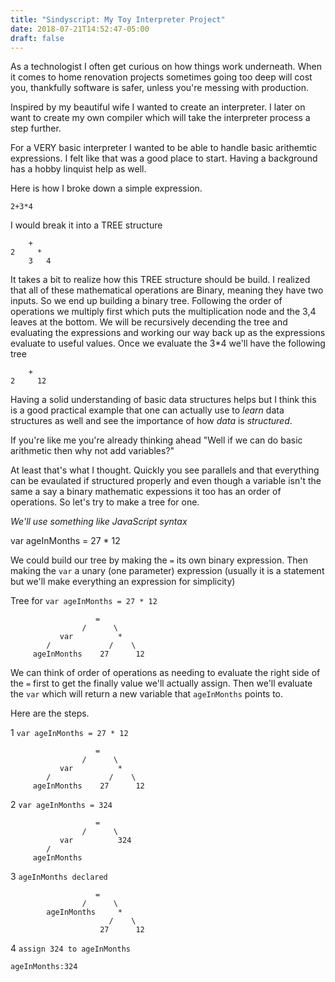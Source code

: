 ```yaml
---
title: "Sindyscript: My Toy Interpreter Project"
date: 2018-07-21T14:52:47-05:00
draft: false
---
```


As a technologist I often get curious on how things work underneath. When it comes to home renovation projects sometimes going too deep will cost you, thankfully software is safer, unless you're messing with production.

Inspired by my beautiful wife I wanted to create an interpreter. I later on want to create my own compiler which will take the interpreter process a step further.

For a VERY basic interpreter I wanted to be able to handle basic arithemtic expressions. I felt like that was a good place to start. Having a background has a hobby linquist help as well.

Here is how I broke down a simple expression.

    2+3*4

I would break it into a TREE structure

        +
    2     *
        3   4

It takes a bit to realize how this TREE structure should be build. I realized that all of these mathematical operations are Binary, meaning they have two inputs. So we end up building a binary tree. Following the order of operations we multiply first which puts the multiplication node and the 3,4 leaves at the bottom. We will be recursively decending the tree and evaluating the expressions and working our way back up as the expressions evaluate to useful values. Once we evaluate the 3\*4 we'll have the following tree

        +
    2     12

Having a solid understanding of basic data structures helps but I think this is a good practical example that one can actually use to _learn_ data structures as well and see the importance of how _data_ is _structured_.

If you're like me you're already thinking ahead "Well if we can do basic arithmetic then why not add variables?"

At least that's what I thought. Quickly you see parallels and that everything can be evaulated if structured properly and even though a variable isn't the same a say a binary mathematic expessions it too has an order of operations. So let's try to make a tree for one.

_We'll use something like JavaScript syntax_

 var ageInMonths = 27 \* 12

We could build our tree by making the `=` its own binary expression. Then making the `var` a unary (one parameter) expression (usually it is a statement but we'll make everything an expression for simplicity)

Tree for `var ageInMonths = 27 * 12`

                       =
                    /      \
               var          *
            /             /    \
         ageInMonths    27      12

We can think of order of operations as needing to evaluate the right side of the `=` first to get the finally value we'll actually assign. Then we'll evaluate the `var` which will return a new variable that `ageInMonths` points to.

Here are the steps.

1
`var ageInMonths = 27 * 12`

                       =
                    /      \
               var          *
            /             /    \
         ageInMonths    27      12

2
`var ageInMonths = 324`

                       =
                    /      \
               var          324
            /
         ageInMonths

3
`ageInMonths declared`

                       =
                    /      \
            ageInMonths     *
                          /    \
                        27      12

4
`assign 324 to ageInMonths`

`ageInMonths:324`
